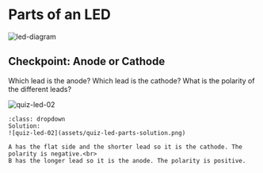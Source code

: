 # Parts of an LED

![led-diagram](assets/led-diagram.png)

## Checkpoint: Anode or Cathode

Which lead is the anode? Which lead is the cathode? What is the polarity of the different leads?

![quiz-led-02](assets/quiz-led-parts.png)


```{admonition} Click here to reveal the solutions.
:class: dropdown
Solution:
![quiz-led-02](assets/quiz-led-parts-solution.png)

A has the flat side and the shorter lead so it is the cathode. The polarity is negative.<br>
B has the longer lead so it is the anode. The polarity is positive. 


```